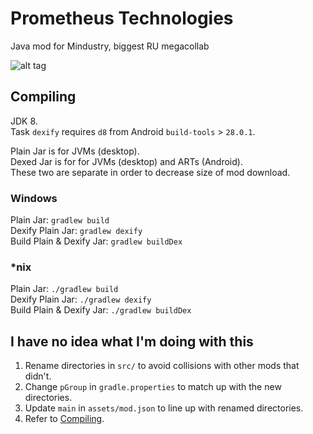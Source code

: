 # Prometheus Technologies
Java mod for Mindustry, biggest RU megacollab

![alt tag](https://repository-images.githubusercontent.com/373268920/728ab700-cbd8-11eb-9191-c47f56ebbf92)

## Compiling
JDK 8.\
Task `dexify` requires `d8` from Android `build-tools` > `28.0.1`.

Plain Jar is for JVMs (desktop).\
Dexed Jar is for for JVMs (desktop) and ARTs (Android).\
These two are separate in order to decrease size of mod download.

### Windows
Plain Jar: `gradlew build`\
Dexify Plain Jar: `gradlew dexify`\
Build Plain & Dexify Jar: `gradlew buildDex`

### *nix
Plain Jar: `./gradlew build`\
Dexify Plain Jar: `./gradlew dexify`\
Build Plain & Dexify Jar: `./gradlew buildDex`

## I have no idea what I'm doing with this

1. Rename directories in `src/` to avoid collisions with other mods that didn't.
2. Change `pGroup` in `gradle.properties` to match up with the new directories.
3. Update `main` in `assets/mod.json` to line up with renamed directories.
4. Refer to [Compiling](#compiling).
